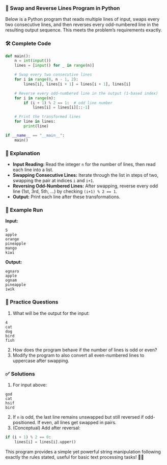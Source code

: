 
### 🔄 Swap and Reverse Lines Program in Python

Below is a Python program that reads multiple lines of input, swaps every two consecutive lines, and then reverses every odd-numbered line in the resulting output sequence. This meets the problem’s requirements exactly.

### 🛠️ Complete Code

```python
def main():
    n = int(input())
    lines = [input() for _ in range(n)]

    # Swap every two consecutive lines
    for i in range(0, n - 1, 2):
        lines[i], lines[i + 1] = lines[i + 1], lines[i]

    # Reverse every odd-numbered line in the output (1-based index)
    for i in range(n):
        if (i + 1) % 2 == 1:  # odd line number
            lines[i] = lines[i][::-1]

    # Print the transformed lines
    for line in lines:
        print(line)

if __name__ == "__main__":
    main()
```


### 📝 Explanation

- **Input Reading:**
Read the integer `n` for the number of lines, then read each line into a list.
- **Swapping Consecutive Lines:**
Iterate through the list in steps of two, swapping the pair at indices `i` and `i+1`.
- **Reversing Odd-Numbered Lines:**
After swapping, reverse every odd line (1st, 3rd, 5th, ...) by checking `(i+1) % 2 == 1`.
- **Output:**
Print each line after these transformations.


### 🌟 Example Run

**Input:**

```
5
apple
orange
pineapple
mango
kiwi
```

**Output:**

```
egnaro
apple
ognam
pineapple
iwik
```


### 🧩 Practice Questions

1. What will be the output for the input:

```
4
cat
dog
bird
fish
```

2. How does the program behave if the number of lines is odd or even?
3. Modify the program to also convert all even-numbered lines to uppercase after swapping.

### ✅ Solutions

1. For input above:

```
god
cat
hsif
bird
```

2. If `n` is odd, the last line remains unswapped but still reversed if odd-positioned. If even, all lines get swapped in pairs.
3. (Conceptual) Add after reversal:

```python
if (i + 1) % 2 == 0:
    lines[i] = lines[i].upper()
```


This program provides a simple yet powerful string manipulation following exactly the rules stated, useful for basic text processing tasks! 🐍✨


